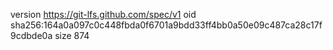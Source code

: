 version https://git-lfs.github.com/spec/v1
oid sha256:164a0a097c0c448fbda0f6701a9bdd33ff4bb0a50e09c487ca28c17f9cdbde0a
size 874
